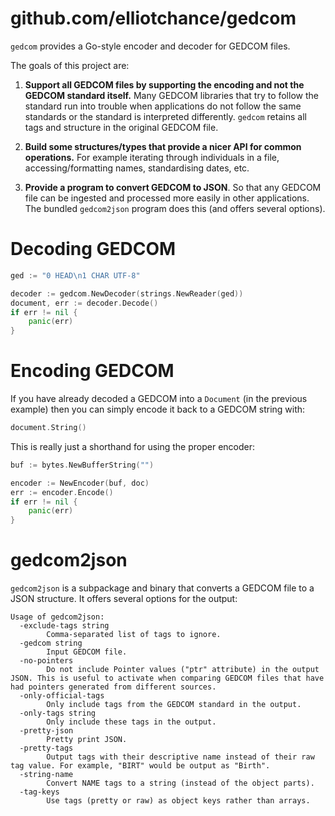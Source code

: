 github.com/elliotchance/gedcom
==============================

`gedcom` provides a Go-style encoder and decoder for GEDCOM files.

The goals of this project are:

1. **Support all GEDCOM files by supporting the encoding and not the GEDCOM
standard itself.** Many GEDCOM libraries that try to follow the standard run
into trouble when applications do not follow the same standards or the standard
is interpreted differently. `gedcom` retains all tags and structure in the
original GEDCOM file.

2. **Build some structures/types that provide a nicer API for common
operations.** For example iterating through individuals in a file,
accessing/formatting names, standardising dates, etc.

3. **Provide a program to convert GEDCOM to JSON**. So that any GEDCOM file can
be ingested and processed more easily in other applications. The bundled
`gedcom2json` program does this (and offers several options).

Decoding GEDCOM
===============

```go
ged := "0 HEAD\n1 CHAR UTF-8"

decoder := gedcom.NewDecoder(strings.NewReader(ged))
document, err := decoder.Decode()
if err != nil {
    panic(err)
}
```

Encoding GEDCOM
===============

If you have already decoded a GEDCOM into a `Document` (in the previous example)
then you can simply encode it back to a GEDCOM string with:

```go
document.String()
```

This is really just a shorthand for using the proper encoder:

```go
buf := bytes.NewBufferString("")

encoder := NewEncoder(buf, doc)
err := encoder.Encode()
if err != nil {
	panic(err)
}
```

gedcom2json
===========

`gedcom2json` is a subpackage and binary that converts a GEDCOM file to a JSON
structure. It offers several options for the output:

```
Usage of gedcom2json:
  -exclude-tags string
    	Comma-separated list of tags to ignore.
  -gedcom string
    	Input GEDCOM file.
  -no-pointers
    	Do not include Pointer values ("ptr" attribute) in the output JSON. This is useful to activate when comparing GEDCOM files that have had pointers generated from different sources.
  -only-official-tags
    	Only include tags from the GEDCOM standard in the output.
  -only-tags string
    	Only include these tags in the output.
  -pretty-json
    	Pretty print JSON.
  -pretty-tags
    	Output tags with their descriptive name instead of their raw tag value. For example, "BIRT" would be output as "Birth".
  -string-name
    	Convert NAME tags to a string (instead of the object parts).
  -tag-keys
    	Use tags (pretty or raw) as object keys rather than arrays.
```
